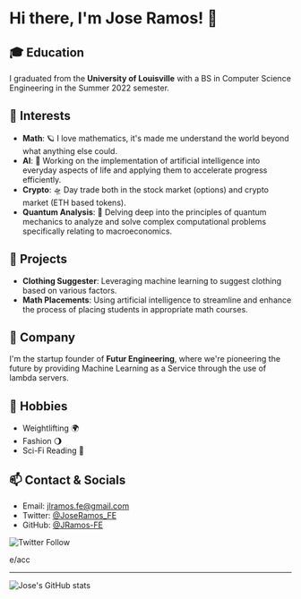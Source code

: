 # Hi there, I'm Jose Ramos! 🌌

## 🎓 Education
I graduated from the **University of Louisville** with a BS in Computer Science Engineering in the Summer 2022 semester.

## 🌠 Interests
- **Math**: 🪐 I love mathematics, it's made me understand the world beyond what anything else could.
- **AI**: 🤖 Working on the implementation of artificial intelligence into everyday aspects of life and applying them to accelerate progress efficiently.
- **Crypto**: 🛸 Day trade both in the stock market (options) and crypto market (ETH based tokens).
- **Quantum Analysis**: 🔭 Delving deep into the principles of quantum mechanics to analyze and solve complex computational problems specifically relating to macroeconomics.

## 🚀 Projects
- **Clothing Suggester**: Leveraging machine learning to suggest clothing based on various factors.
- **Math Placements**: Using artificial intelligence to streamline and enhance the process of placing students in appropriate math courses.

## 💫 Company
I'm the startup founder of **Futur Engineering**, where we're pioneering the future by providing Machine Learning as a Service through the use of lambda servers.

## 🌟 Hobbies
- Weightlifting 🌍
-  Fashion 🌖
- Sci-Fi Reading 📡

## 📫 Contact & Socials
- Email: [jlramos.fe@gmail.com](mailto:jlramos.fe@gmail.com)
- Twitter: [@JoseRamos_FE](https://twitter.com/JoseRamos_FE)
- GitHub: [@JRamos-FE](https://github.com/JRamos-FE)

![Twitter Follow](https://img.shields.io/twitter/follow/JoseRamos_FE?label=Follow&style=social)

e/acc

---

![Jose's GitHub stats](https://github-readme-stats.vercel.app/api?username=JRamos-FE&show_icons=true&theme=bear)
